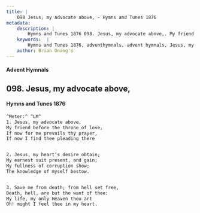 ```yaml
---
title: |
    098 Jesus, my advocate above, - Hymns and Tunes 1876
metadata:
    description: |
        Hymns and Tunes 1876 098. Jesus, my advocate above,. My friend before the throne of love, If now for me prevails thy prayer, If now I find thee pleading there 
    keywords:  |
        Hymns and Tunes 1876, adventhymnals, advent hymnals, Jesus, my advocate above,, My friend before the throne of love,, 
    author: Brian Onang'o
---
```


#### Advent Hymnals
## 098. Jesus, my advocate above,
####  Hymns and Tunes 1876

```txt
^Meter:^ ^LM^
1. Jesus, my advocate above,
My friend before the throne of love,
If now for me prevails thy prayer,
If now I find thee pleading there


2. Jesus, my heart’s desire obtain;
My earnest suit present, and gain;
My fullness of corruption show;
The knowledge of myself bestow.


3. Save me from death; from hell set free, 
Death, hell, are but the want of thee: 
My life, my only Heaven thou art
Oh! might I feel thee in my heart.
```